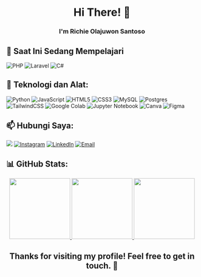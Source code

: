 <h1 align="center">Hi There! 👋</h1>
<h3 align="center">I'm Richie Olajuwon Santoso</h3>
 
## 🌱 Saat Ini Sedang Mempelajari
![PHP](https://img.shields.io/badge/php-%23777BB4.svg?style=for-the-badge&logo=php&logoColor=white) 
![Laravel](https://img.shields.io/badge/laravel-%23FF2D20.svg?style=for-the-badge&logo=laravel&logoColor=white) 
![C#](https://img.shields.io/badge/C%23-%23239120.svg?style=for-the-badge&logo=c-sharp&logoColor=white)

## 🔧 Teknologi dan Alat: 
![Python](https://img.shields.io/badge/python-3670A0?style=for-the-badge&logo=python&logoColor=ffdd54) 
![JavaScript](https://img.shields.io/badge/javascript-%23323330.svg?style=for-the-badge&logo=javascript&logoColor=%23F7DF1E) 
![HTML5](https://img.shields.io/badge/html5-%23E34F26.svg?style=for-the-badge&logo=html5&logoColor=white) 
![CSS3](https://img.shields.io/badge/CSS3-%231572B6.svg?style=for-the-badge&logo=css3&logoColor=white)
![MySQL](https://img.shields.io/badge/mysql-4479A1.svg?style=for-the-badge&logo=mysql&logoColor=white) 
![Postgres](https://img.shields.io/badge/postgres-%23316192.svg?style=for-the-badge&logo=postgresql&logoColor=white)
![TailwindCSS](https://img.shields.io/badge/tailwindcss-%2338B2AC.svg?style=for-the-badge&logo=tailwind-css&logoColor=white) 
![Google Colab](https://img.shields.io/badge/Google_Colab-%23F9AB00.svg?style=for-the-badge&logo=google-colab&logoColor=white) 
![Jupyter Notebook](https://img.shields.io/badge/Jupyter%20Notebook-%23ffffff.svg?style=for-the-badge&logo=jupyter&logoColor=orange)
![Canva](https://img.shields.io/badge/Canva-%2300C4CC.svg?style=for-the-badge&logo=Canva&logoColor=white) 
![Figma](https://img.shields.io/badge/figma-%23F24E1E.svg?style=for-the-badge&logo=figma&logoColor=white) 

## 📫 Hubungi Saya:
[![](https://visitcount.itsvg.in/api?id=ChieJuwonsFx&icon=0&color=0)](https://visitcount.itsvg.in)
[![Instagram](https://img.shields.io/badge/Instagram-%23E4405F.svg?logo=Instagram&logoColor=white)](https://instagram.com/rchieee__) 
[![LinkedIn](https://img.shields.io/badge/LinkedIn-%230077B5.svg?logo=linkedin&logoColor=white)](https://www.linkedin.com/in/richie-olajuwon-santoso/) 
[![Email](https://img.shields.io/badge/Email-%23D14836.svg?logo=Gmail&logoColor=white)](mailto:richieolajuwons@gmail.com)


## 📊 GitHub Stats:
<p align="center">
  <a href="https://github.com/ChieJuwonsFx">
    <img height="160em" src="https://github-readme-stats-eight-theta.vercel.app/api?username=ChieJuwonsFx&show_icons=true&theme=algolia&include_all_commits=true&count_private=true"/>
    <img height="160em" src="https://github-readme-stats-eight-theta.vercel.app/api/top-langs/?username=ChieJuwonsFx&layout=compact&langs_count=8&theme=algolia"/>
    <img height="160em" src="https://nirzak-streak-stats.vercel.app/?user=ChieJuwonsFx&theme=algolia&hide_border=false"/>
  </a>
</p>



<h2 align="center">Thanks for visiting my profile! Feel free to get in touch. 👋</h2>


